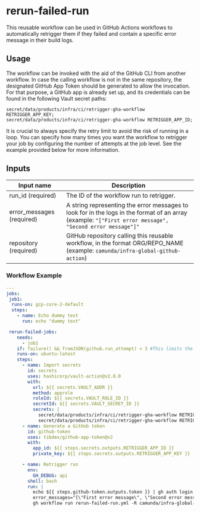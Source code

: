# rerun-failed-run

This reusable workflow can be used in GitHub Actions workflows to automatically retrigger them if they failed and contain a specific error message in their build logs.

## Usage

The workflow can be invoked with the aid of the GitHub CLI from another workflow. In case the calling workflow is not in the same repository, the designated GitHub App Token should be generated to allow the invocation. For that purpose, a GitHub app is already set up, and its credentials can be found in the following Vault secret paths:

```
secret/data/products/infra/ci/retrigger-gha-workflow RETRIGGER_APP_KEY;
secret/data/products/infra/ci/retrigger-gha-workflow RETRIGGER_APP_ID;
```

It is crucial to always specify the retry limit to avoid the risk of running in a loop. You can specify how many times you want the workflow to retrigger your job by configuring the number of attempts at the job level.
See the example provided below for more information.

## Inputs

| Input name                | Description                                                                                                                                              |
|---------------------------|----------------------------------------------------------------------------------------------------------------------------------------------------------|
| run_id (required)         | The ID of the workflow run to retrigger.                                                                                                                 |
| error_messages (required) | A string representing the error messages to look for in the logs in the format of an array (example: `"["First error message", "Second error message"]"` |
| repository (required)     | GitHub repository calling this reusable workflow, in the format ORG/REPO_NAME (example: `camunda/infra-global-github-action`)                            |

### Workflow Example
```yaml
---
jobs:
 job1:
  runs-on: gcp-core-2-default
  steps:
    - name: Echo dummy text
      run: echo "dummy text"

 rerun-failed-jobs:
    needs:
      - job1
    if: failure() && fromJSON(github.run_attempt) < 3 #This limits the job to only be retried two times
    runs-on: ubuntu-latest
    steps:
      - name: Import secrets
        id: secrets
        uses: hashicorp/vault-action@v2.8.0
        with:
          url: ${{ secrets.VAULT_ADDR }}
          method: approle
          roleId: ${{ secrets.VAULT_ROLE_ID }}
          secretId: ${{ secrets.VAULT_SECRET_ID }}
          secrets: |
            secret/data/products/infra/ci/retrigger-gha-workflow RETRIGGER_APP_KEY;
            secret/data/products/infra/ci/retrigger-gha-workflow RETRIGGER_APP_ID;
      - name: Generate a GitHub token
        id: github-token
        uses: tibdex/github-app-token@v2
        with:
          app_id: ${{ steps.secrets.outputs.RETRIGGER_APP_ID }}
          private_key: ${{ steps.secrets.outputs.RETRIGGER_APP_KEY }}

      - name: Retrigger run
        env:
          GH_DEBUG: api
        shell: bash
        run: |
          echo ${{ steps.github-token.outputs.token }} | gh auth login --with-token
          error_messages="[\"First error message\", \"Second error message\"]"
          gh workflow run rerun-failed-run.yml -R camunda/infra-global-github-actions --ref=main -F repository=${{ github.repository }} -F error_messages="The runner has received a shutdown signal. This can happen when the runner service is stopped, or a manually started runner is canceled." -F run_id=${{ github.run_id }}
```
